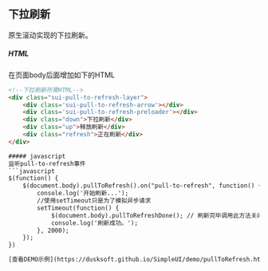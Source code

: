 ## 下拉刷新
原生滚动实现的下拉刷新。

##### HTML
在页面body后面增加如下的HTML

```html
<!--下拉刷新所需HTML-->
<div class="sui-pull-to-refresh-layer">
	<div class='sui-pull-to-refresh-arrow'></div>
	<div class='sui-pull-to-refresh-preloader'></div>
	<div class="down">下拉刷新</div>
	<div class="up">释放刷新</div>
	<div class="refresh">正在刷新</div>
</div>

##### javascript
监听pull-to-refresh事件
```javascript
$(function() {
	$(document.body).pullToRefresh().on("pull-to-refresh", function() {
		console.log('开始刷新...');
		//使用setTimeout只是为了模拟异步请求
		setTimeout(function() {
			$(document.body).pullToRefreshDone(); // 刷新完毕调用此方法关闭
			console.log('刷新成功。');
		}, 2000);
	});
})

[查看DEMO示例](https://dusksoft.github.io/SimpleUI/demo/pullToRefresh.html) | [返回文档首页](index.md)